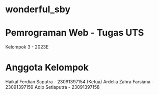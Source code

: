 # wonderful_sby
# Pemrograman Web - Tugas UTS
Kelompok 3 - 2023E

# Anggota Kelompok
Haikal Ferdian Saputra - 23091397154 (Ketua)
Ardelia Zahra Farsiana - 23091397159
Adip Setiaputra        - 23091397158 
